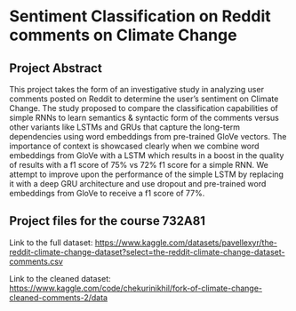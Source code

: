 # Sentiment Classification on Reddit comments on Climate Change

## Project Abstract

This project takes the form of an investigative study in analyzing user comments posted on Reddit to determine the user’s sentiment on Climate Change. The study proposed to compare the classification capabilities of simple RNNs to learn semantics \& syntactic form of the comments versus other variants like LSTMs and GRUs that capture the long-term dependencies using word embeddings from pre-trained GloVe vectors. The importance of context is showcased clearly when we combine word embeddings from GloVe with a LSTM which results in a boost in the quality of results with a f1 score of 75\% vs 72\% f1 score for a simple RNN. We attempt to improve upon the performance of the simple LSTM by replacing it with a deep GRU architecture and use dropout and pre-trained word embeddings from GloVe to receive a f1 score of 77\%.

## Project files for the course 732A81

Link to the full dataset: https://www.kaggle.com/datasets/pavellexyr/the-reddit-climate-change-dataset?select=the-reddit-climate-change-dataset-comments.csv

Link to the cleaned dataset: https://www.kaggle.com/code/chekurinikhil/fork-of-climate-change-cleaned-comments-2/data
